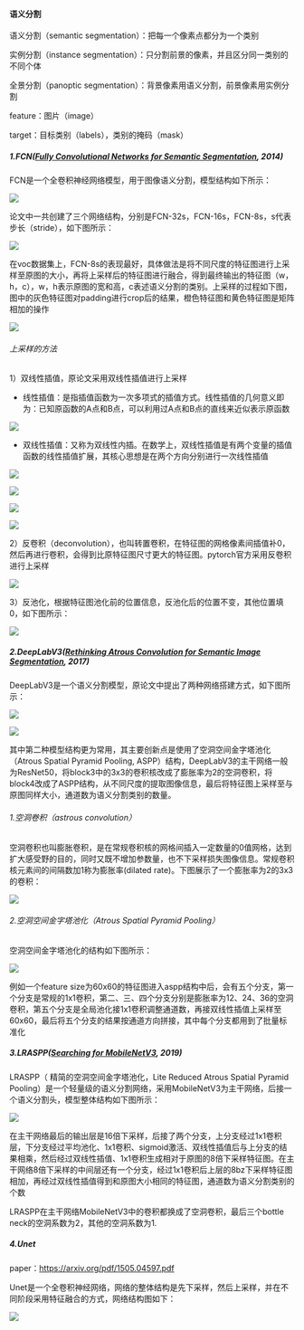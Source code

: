 #### 语义分割

语义分割（semantic segmentation）：把每一个像素点都分为一个类别

实例分割（instance segmentation）：只分割前景的像素，并且区分同一类别的不同个体

全景分割（panoptic segmentation）：背景像素用语义分割，前景像素用实例分割

feature：图片（image）

target：目标类别（labels），类别的掩码（mask）

##### 1.FCN([Fully Convolutional Networks for Semantic Segmentation](paper/fcn.pdf), 2014)

FCN是一个全卷积神经网络模型，用于图像语义分割，模型结构如下所示：

![](image/fcn.png)

论文中一共创建了三个网络结构，分别是FCN-32s，FCN-16s，FCN-8s，s代表步长（stride），如下图所示：

![](image/fcn2.png)

在voc数据集上，FCN-8s的表现最好，具体做法是将不同尺度的特征图进行上采样至原图的大小，再将上采样后的特征图进行融合，得到最终输出的特征图（w，h，c），w，h表示原图的宽和高，c表述语义分割的类别。上采样的过程如下图，图中的灰色特征图对padding进行crop后的结果，橙色特征图和黄色特征图是矩阵相加的操作

![](image/fcn3.png)

###### 上采样的方法

1）双线性插值，原论文采用双线性插值进行上采样

- 线性插值：是指插值函数为一次多项式的插值方式。线性插值的几何意义即为：已知原函数的A点和B点，可以利用过A点和B点的直线来近似表示原函数

![](image/linear_interpolate.png)

- 双线性插值：又称为双线性内插。在数学上，双线性插值是有两个变量的插值函数的线性插值扩展，其核心思想是在两个方向分别进行一次线性插值

![](image/linear_interpolate.png)

![](image/bilinear_interpolate2.png)

![](image/bilinear_interpolate3.png)

![](image/bilinear_interpolate4.png)

2）反卷积（deconvolution），也叫转置卷积，在特征图的网格像素间插值补0，然后再进行卷积，会得到比原特征图尺寸更大的特征图。pytorch官方采用反卷积进行上采样

![](image/invert_conv.png)

3）反池化，根据特征图池化前的位置信息，反池化后的位置不变，其他位置填0，如下图所示：

![](image/invert_conv2.png)

##### 2.DeepLabV3([Rethinking Atrous Convolution for Semantic Image Segmentation](paper/deeplabv3.pdf), 2017)

DeepLabV3是一个语义分割模型，原论文中提出了两种网络搭建方式，如下图所示：

![](image/casecade_deeplabv3.png)

![](image/aspp_deeplabv3.png)

其中第二种模型结构更为常用，其主要创新点是使用了空洞空间金字塔池化（Atrous Spatial Pyramid Pooling, ASPP）结构，DeepLabV3的主干网络一般为ResNet50，将block3中的3x3的卷积核改成了膨胀率为2的空洞卷积，将block4改成了ASPP结构，从不同尺度的提取图像信息，最后将特征图上采样至与原图同样大小，通道数为语义分割类别的数量。

###### 1.空洞卷积（astrous convolution）

空洞卷积也叫膨胀卷积，是在常规卷积核的网格间插入一定数量的0值网格，达到扩大感受野的目的，同时又既不增加参数量，也不下采样损失图像信息。常规卷积核元素间的间隔数加1称为膨胀率(dilated rate)。下图展示了一个膨胀率为2的3x3的卷积：

![](image/dilated_convolution.png)

###### 2.空洞空间金字塔池化（Atrous Spatial Pyramid Pooling）

空洞空间金字塔池化的结构如下图所示：

![](image/aspp.png)

例如一个feature size为60x60的特征图进入aspp结构中后，会有五个分支，第一个分支是常规的1x1卷积，第二、三、四个分支分别是膨胀率为12、24、36的空洞卷积，第五个分支是全局池化接1x1卷积调整通道数，再接双线性插值上采样至60x60，最后将五个分支的结果按通道方向拼接，其中每个分支都用到了批量标准化

##### 3.LRASPP([Searching for MobileNetV3](paper/lraspp.pdf), 2019)

 LRASPP（ 精简的空洞空间金字塔池化，Lite Reduced Atrous Spatial Pyramid Pooling）是一个轻量级的语义分割网络，采用MobileNetV3为主干网络，后接一个语义分割头，模型整体结构如下图所示：

![](image/lraspp.png)

在主干网络最后的输出层是16倍下采样，后接了两个分支，上分支经过1x1卷积层，下分支经过平均池化、1x1卷积、sigmoid激活、双线性插值后与上分支的结果相乘，然后经过双线性插值、1x1卷积生成相对于原图的8倍下采样特征图。在主干网络8倍下采样的中间层还有一个分支，经过1x1卷积后上层的8bz下采样特征图相加，再经过双线性插值得到和原图大小相同的特征图，通道数为语义分割类别的个数

LRASPP在主干网络MobileNetV3中的卷积都换成了空洞卷积，最后三个bottle neck的空洞系数为2，其他的空洞系数为1.

##### 4.Unet

paper：https://arxiv.org/pdf/1505.04597.pdf

Unet是一个全卷积神经网络，网络的整体结构是先下采样，然后上采样，并在不同阶段采用特征融合的方式，网络结构图如下：

![](image/unet1.png)
